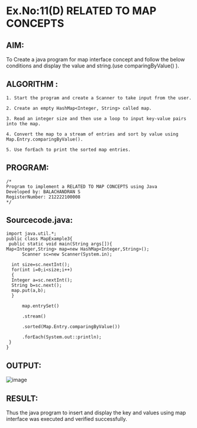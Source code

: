 # Ex.No:11(D) RELATED TO MAP CONCEPTS

## AIM:
To Create a java program for map interface concept and follow the below conditions and display the value and string.(use comparingByValue() ).

## ALGORITHM :
```
1. Start the program and create a Scanner to take input from the user.

2. Create an empty HashMap<Integer, String> called map.

3. Read an integer size and then use a loop to input key-value pairs into the map.

4. Convert the map to a stream of entries and sort by value using Map.Entry.comparingByValue().

5. Use forEach to print the sorted map entries.

```

## PROGRAM:
 ```
/*
Program to implement a RELATED TO MAP CONCEPTS using Java
Developed by: BALACHANDRAN S
RegisterNumber: 212222100008
*/
```

## Sourcecode.java:

```
import java.util.*;  
public class MapExample3{  
 public static void main(String args[]){  
Map<Integer,String> map=new HashMap<Integer,String>();          
      Scanner sc=new Scanner(System.in);
  
  int size=sc.nextInt();
  for(int i=0;i<size;i++)
  {
  Integer a=sc.nextInt();
  String b=sc.next();
  map.put(a,b);  
  }   

      map.entrySet()  
       
      .stream()  
   
      .sorted(Map.Entry.comparingByValue()) 

      .forEach(System.out::println);  
 }  
}
```


## OUTPUT:

![image](https://github.com/user-attachments/assets/5fa1d1c3-42e0-4faf-b37e-85685f72acaa)


## RESULT:
Thus the java program to insert and display the key and values using map interface was  executed and verified successfully.

